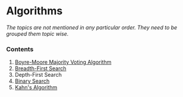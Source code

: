 # Algorithms

*The topics are not mentioned in any particular order. They need to be grouped them topic wise.*


### Contents

1. [Boyre-Moore Majority Voting Algorithm](boyremoore)
2. [Breadth-First Search](bfs)
3. Depth-First Search
4. [Binary Search](binarysearch)
5. [Kahn's Algorithm](kahn)

